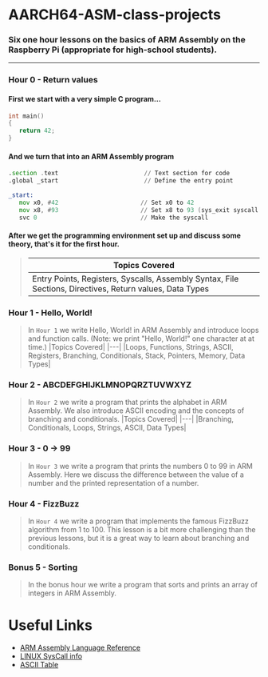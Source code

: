 # AARCH64-ASM-class-projects
### Six one hour lessons on the basics of ARM Assembly on the Raspberry Pi (appropriate for high-school students).
---

### Hour 0 - Return values
#### First we start with a very simple C program...
``` C
int main()
{
   return 42;
}
```
#### And we turn that into an ARM Assembly program
``` asm
.section .text                        // Text section for code
.global _start                        // Define the entry point

_start:
   mov x0, #42                       // Set x0 to 42
   mov x8, #93                       // Set x8 to 93 (sys_exit syscall number)
   svc 0                             // Make the syscall
```
#### After we get the programming environment set up and discuss some theory, that's it for the first hour.
> |Topics Covered|
> |---|
> |Entry Points, Registers, Syscalls, Assembly Syntax, File Sections, Directives, Return values, Data Types|

### Hour 1 - Hello, World!
> In `Hour 1` we write Hello, World! in ARM Assembly and introduce loops and function calls.  (Note: we print "Hello, World!" one character at at time.)
> |Topics Covered|
> |---|
> |Loops, Functions, Strings, ASCII, Registers, Branching, Conditionals, Stack, Pointers, Memory, Data Types|
### Hour 2 - ABCDEFGHIJKLMNOPQRZTUVWXYZ
> In `Hour 2` we write a program that prints the alphabet in ARM Assembly.  We also introduce ASCII encoding and the concepts of branching and conditionals.
> |Topics Covered|
> |---|
> |Branching, Conditionals, Loops, Strings, ASCII, Data Types|
### Hour 3 - 0 -> 99
> In `Hour 3` we write a program that prints the numbers 0 to 99 in ARM Assembly.  Here we discuss the difference between the value of a number and the printed representation of a number.
### Hour 4 - FizzBuzz
> In `Hour 4` we write a program that implements the famous FizzBuzz algorithm from 1 to 100.  This lesson is a bit more challenging than the previous lessons, but it is a great way to learn about branching and conditionals.
### Bonus 5 - Sorting
> In the bonus hour we write a program that sorts and prints an array of integers in ARM Assembly.

# Useful Links
- [ARM Assembly Language Reference](https://developer.arm.com/documentation/100076/0100)
- [LINUX SysCall info](https://arm64.syscall.sh/)
- [ASCII Table](https://www.asciitable.com/)
